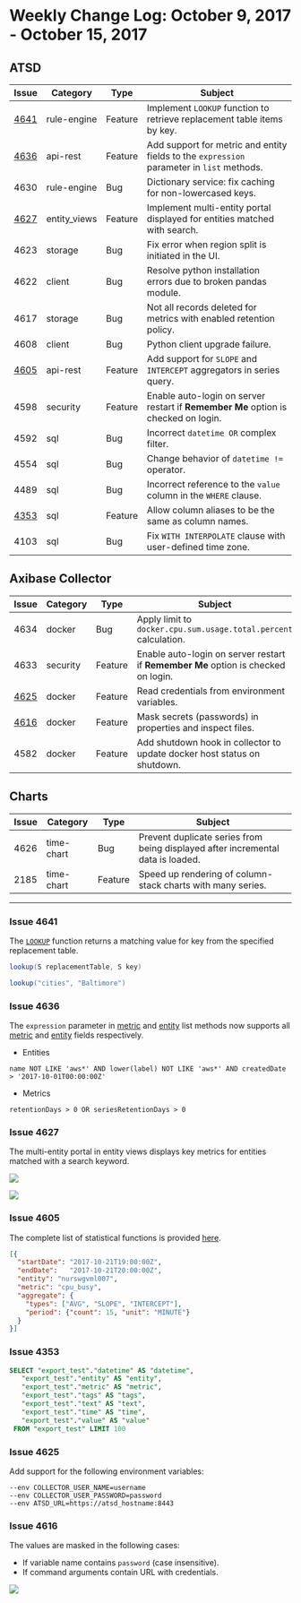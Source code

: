 # Weekly Change Log: October 9, 2017 - October 15, 2017

## ATSD

| Issue| Category    | Type    | Subject              |
|------|-------------|---------|----------------------|
| [4641](#issue-4641) | rule-engine | Feature | Implement `LOOKUP` function to retrieve replacement table items by key. |
| [4636](#issue-4636) | api-rest | Feature | Add support for metric and entity fields to the `expression` parameter in `list` methods. |
| 4630 | rule-engine | Bug | Dictionary service: fix caching for non-lowercased keys. |
| [4627](#issue-4627) | entity_views | Feature | Implement multi-entity portal displayed for entities matched with search. |
| 4623 | storage | Bug | Fix error when region split is initiated in the UI. |
| 4622 | client | Bug | Resolve python installation errors due to broken pandas module. |
| 4617 | storage | Bug | Not all records deleted for metrics with enabled retention policy. |
| 4608 | client | Bug | Python client upgrade failure. |
| [4605](#issue-4605)  | api-rest | Feature | Add support for `SLOPE` and `INTERCEPT` aggregators in series query. |
| 4598 | security | Feature | Enable auto-login on server restart if **Remember Me** option is checked on login. |
| 4592 | sql | Bug | Incorrect `datetime OR` complex filter. |
| 4554 | sql | Bug | Change behavior of `datetime !=` operator. |
| 4489 | sql | Bug | Incorrect reference to the `value` column in the `WHERE` clause. |
| [4353](#issue-4353) | sql | Feature | Allow column aliases to be the same as column names. |
| 4103 | sql | Bug | Fix `WITH INTERPOLATE` clause with user-defined time zone. |

## Axibase Collector

| Issue| Category    | Type    | Subject              |
|------|-------------|---------|----------------------|
| 4634 | docker | Bug | Apply limit to `docker.cpu.sum.usage.total.percent` calculation. |
| 4633 | security | Feature | Enable auto-login on server restart if **Remember Me** option is checked on login. |
| [4625](#issue-4625) | docker | Feature | Read credentials from environment variables. |
| [4616](#issue-4616) | docker | Feature | Mask secrets (passwords) in properties and inspect files. |
| 4582 | docker | Feature | Add shutdown hook in collector to update docker host status on shutdown. |

## Charts

| Issue| Category    | Type    | Subject              |
|------|-------------|---------|----------------------|
| 4626 | time-chart | Bug | Prevent duplicate series from being displayed after incremental data is loaded. |
| 2185 | time-chart | Feature | Speed up rendering of column-stack charts with many series. |

---

### Issue 4641

The [`LOOKUP`](../../rule-engine/functions.md#collection) function returns a matching value for key from the specified replacement table.

```java
lookup(S replacementTable, S key)
```

```java
lookup("cities", "Baltimore")
```

### Issue 4636

The `expression` parameter in [metric](../../api/meta/metric/list.md#expression) and [entity](../../api/meta/entity/list.md#expression) list methods now supports all [metric](../../api/meta/metric/list.md#fields) and [entity](../../api/meta/entity/list.md#fields) fields respectively.

* Entities

```ls
name NOT LIKE 'aws*' AND lower(label) NOT LIKE 'aws*' AND createdDate > '2017-10-01T00:00:00Z'
```

* Metrics

```ls
retentionDays > 0 OR seriesRetentionDays > 0
```

### Issue 4627

The multi-entity portal in entity views displays key metrics for entities matched with a search keyword.

![](./Images/entity_view_search.png)

![](./Images/entity_view_portal.png)

### Issue 4605

The complete list of statistical functions is provided [here](../../api/data/aggregation.md).

```json
[{
  "startDate": "2017-10-21T19:00:00Z",
  "endDate":   "2017-10-21T20:00:00Z",
  "entity": "nurswgvml007",
  "metric": "cpu_busy",
  "aggregate": {
    "types": ["AVG", "SLOPE", "INTERCEPT"],
    "period": {"count": 15, "unit": "MINUTE"}
  }
}]
```

### Issue 4353

```sql
SELECT "export_test"."datetime" AS "datetime",
   "export_test"."entity" AS "entity",
   "export_test"."metric" AS "metric",
   "export_test"."tags" AS "tags",
   "export_test"."text" AS "text",
   "export_test"."time" AS "time",
   "export_test"."value" AS "value"
 FROM "export_test" LIMIT 100
```

### Issue 4625

Add support for the following environment variables:

```ls
--env COLLECTOR_USER_NAME=username
--env COLLECTOR_USER_PASSWORD=password
--env ATSD_URL=https://atsd_hostname:8443
```

### Issue 4616

The values are masked in the following cases:

* If variable name contains `password` (case insensitive).
* If command arguments contain URL with credentials.

![](./Images/mask_secret.png)
